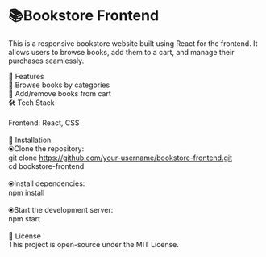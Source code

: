 # 📚Bookstore Frontend

<p>This is a responsive bookstore website built using React for the frontend. It allows users to browse books, add them to a cart, and manage their purchases seamlessly.

🚀 Features<br>
📖 Browse books by categories<br>
🛒 Add/remove books from cart<br>
🛠️ Tech Stack<br><br>
Frontend: React,  CSS
<br><br>
📌 Installation<br>
⦿Clone the repository:<br>
git clone https://github.com/your-username/bookstore-frontend.git<br>
cd bookstore-frontend<br><br>
⦿Install dependencies:<br>
npm install<br><br>
⦿Start the development server:<br>
npm start<br><br>
📄 License<br>
This project is open-source under the MIT License.</p>

<p>

</p>
